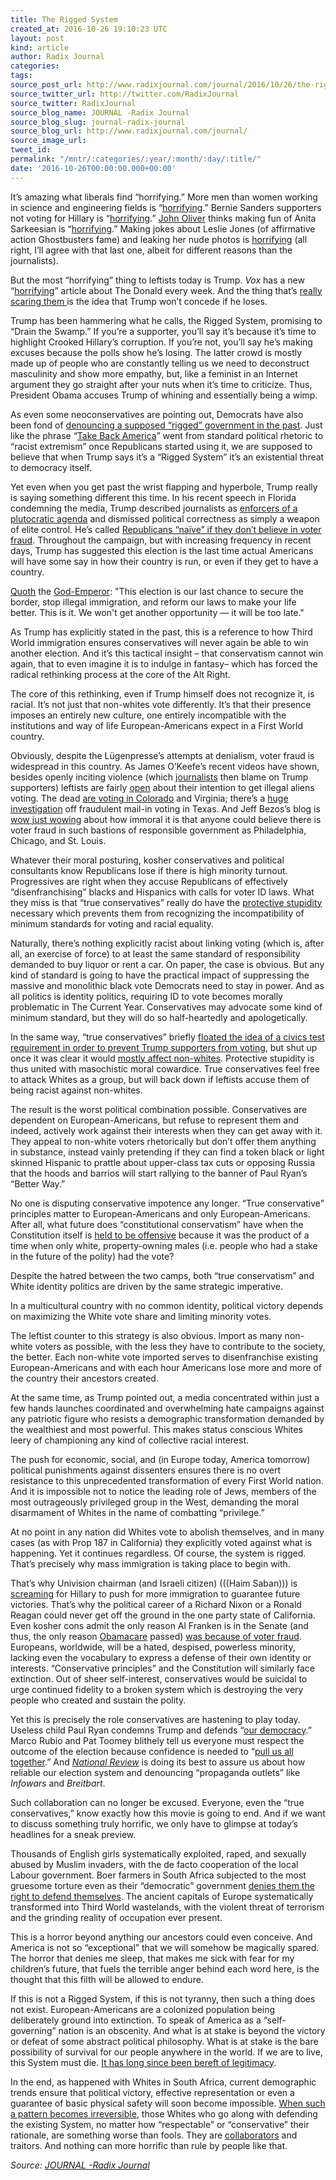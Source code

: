 ```yaml
---
title: The Rigged System
created_at: 2016-10-26 19:10:23 UTC
layout: post
kind: article
author: Radix Journal
categories: 
tags: 
source_post_url: http://www.radixjournal.com/journal/2016/10/26/the-rigged-system
source_twitter_url: http://twitter.com/RadixJournal
source_twitter: RadixJournal
source_blog_name: JOURNAL -Radix Journal
source_blog_slug: journal-radix-journal
source_blog_url: http://www.radixjournal.com/journal/
source_image_url: 
tweet_id: 
permalink: "/mntr/:categories/:year/:month/:day/:title/"
date: '2016-10-26T00:00:00.000+00:00'
---
```

<p>It’s amazing what liberals find “horrifying.” More men than women working in science and engineering fields is “<a href="http://www.motherjones.com/blue-marble/2013/03/science-gender-gap">horrifying</a>.” Bernie Sanders supporters not voting for Hillary is “<a href="http://www.vox.com/2016/7/1/12077846/daily-show-sanders-trump-jessica-williams">horrifying</a>.” <a href="http://www.radixjournal.com/journal/2014/11/14/the-courts-jester">John Oliver</a> thinks making fun of Anita Sarkeesian is “<a href="http://www.salon.com/2015/06/22/john_oliver_exposes_the_horrifying_world_of_online_harassment_if_you_dont_think_its_a_big_deal_congrats_on_your_white_penis/">horrifying</a>.” Making jokes about Leslie Jones (of affirmative action Ghostbusters fame) and leaking her nude photos is <a href="http://www.eonline.com/news/781208/leslie-jones-horrifying-twitter-experience-needs-to-be-talked-about">horrifying</a> (all right, I’ll agree with that last one, albeit for different reasons than the journalists). </p>
<p>But the most “horrifying” thing to leftists today is Trump. <em>Vox</em> has a new “<a href="http://www.vox.com/results?cref=http%3A%2F%2Fcdn0.vox-cdn.com%2Fvox%2Fcse%2Fvox_cse.xml&amp;cof=FORID%3A9&amp;q=horrifying&amp;sa=">horrifying</a>” article about The Donald every week. And the thing that’s <a href="https://twitter.com/voxdotcom/status/785151601019199488">really scaring them </a>is the idea that Trump won’t concede if he loses. </p>
<p>Trump has been hammering what he calls, the Rigged System, promising to “Drain the Swamp.” If you’re a supporter, you’ll say it’s because it’s time to highlight Crooked Hillary’s corruption. If you’re not, you’ll say he’s making excuses because the polls show he’s losing. The latter crowd is mostly made up of people who are constantly telling us we need to deconstruct masculinity and show more empathy, but, like a feminist in an Internet argument they go straight after your nuts when it’s time to criticize. Thus, President Obama accuses Trump of whining and essentially being a wimp. </p>
<p>As even some neoconservatives are pointing out, Democrats have also been fond of <a href="http://freebeacon.com/POLITICS/TRUMPS-NOT-ONLY-ONE-THINKS-SYSTEM-RIGGED/">denouncing a supposed “rigged” government in the past</a>. Just like the phrase “<a href="http://www.newsbusters.org/blogs/nb/lachlan-markay/2010/10/14/taking-back-america-wasnt-racist-until-liberals-stopped-saying-it">Take Back America</a>” went from standard political rhetoric to “racist extremism” once Republicans started using it, we are supposed to believe that when Trump says it’s a “Rigged System” it’s an existential threat to democracy itself. </p>
<p>Yet even when you get past the wrist flapping and hyperbole, Trump really is saying something different this time. In his recent speech in Florida condemning the media, Trump described journalists as <a href="http://www.vdare.com/posts/nyt-trump-poisoning-minds-of-electorate-with-his-conspiracy-theory-about-carlos-slims-bailout-of-nyt">enforcers of a plutocratic agenda</a>  and dismissed political correctness as simply a weapon of elite control. He’s called <a href="http://www.washingtontimes.com/news/2016/oct/17/donald-trump-warns-voting-fraud-calls-gop-leaders-/">Republicans “naïve” if they don’t believe in voter fraud</a>. Throughout the campaign, but with increasing frequency in recent days, Trump has suggested this election is the last time actual Americans will have some say in how their country is run, or even if they get to have a country. </p>
<p><a href="http://www.businessinsider.com/donald-trump-arizona-immigration-speech-text-2016-8">Quoth</a> the <a href="http://www.counter-currents.com/2016/09/memeing-the-god-emperor/">God-Emperor</a>: "This election is our last chance to secure the border, stop illegal immigration, and reform our laws to make your life better. This is it. We won't get another opportunity — it will be too late."</p>
<p>As Trump has explicitly stated in the past, this is a reference to how Third World immigration ensures conservatives will never again be able to win another election. And it’s this tactical insight – that conservatism cannot win again, that to even imagine it is to indulge in fantasy– which has forced the radical rethinking process at the core of the Alt Right. </p>
<p>The core of this rethinking, even if Trump himself does not recognize it, is racial. It’s not just that non-whites vote differently. It’s that their presence imposes an entirely new culture, one entirely incompatible with the institutions and way of life European-Americans expect in a First World country. </p>
<p>Obviously, despite the Lügenpresse’s attempts at denialism, voter fraud is widespread in this country. As James O’Keefe’s recent videos have shown, besides openly inciting violence (which <a href="http://www.counter-currents.com/2014/11/who-is-responsible-for-ferguson/">journalists</a> then blame on Trump supporters) leftists are fairly <a href="http://www.breitbart.com/2016-presidential-race/2016/10/18/commit-voter-fraud-massive-scale-part-ii-project-veritas-investigation-clinton-network/">open</a> about their intention to get illegal aliens voting. The dead <a href="http://www.washingtontimes.com/news/2016/sep/23/colorado-voter-fraud-revealed-slew-of-ballots-cast/">are voting in Colorado</a> and Virginia; there’s a <a href="http://www.breitbart.com/texas/2016/10/17/largest-voter-fraud-probe-underway-north-texas/">huge investigation</a> off fraudulent mail-in voting in Texas. And Jeff Bezos’s blog is <a href="https://www.washingtonpost.com/posteverything/wp/2016/10/21/donald-trumps-conspiracy-theories-about-voting-in-philadelphia-are-preposterous/?utm_term=.5da7a703a7ca">wow just wowing</a> about how immoral it is that anyone could believe there is voter fraud in such bastions of responsible government as Philadelphia, Chicago, and St. Louis.</p>
<p>Whatever their moral posturing, kosher conservatives and political consultants know Republicans lose if there is high minority turnout. Progressives are right when they accuse Republicans of effectively “disenfranchising” blacks and Hispanics with calls for voter ID laws. What they miss is that “true conservatives” really do have the <a href="http://www.radixjournal.com/journal/2015/8/18/protective-stupidity">protective stupidity</a> necessary which prevents them from recognizing the incompatibility of minimum standards for voting and racial equality. </p>
<p>Naturally, there’s nothing explicitly racist about linking voting (which is, after all, an exercise of force) to at least the same standard of responsibility demanded to buy liquor or rent a car. On paper, the case is obvious. But any kind of standard is going to have the practical impact of suppressing the massive and monolithic black vote Democrats need to stay in power. And as all politics is identity politics, requiring ID to vote becomes morally problematic in The Current Year. Conservatives may advocate some kind of minimum standard, but they will do so half-heartedly and apologetically. </p>
<p>In the same way, “true conservatives” briefly <a href="http://www.vdare.com/posts/david-harsanyis-civics-test-for-voting-is-aimed-at-trump-voters-but-minorities-would-be-hardest-hit">floated the idea of a civics test requirement in order to prevent Trump supporters from voting</a>, but shut up once it was clear it would <a href="http://www.vdare.com/posts/disparate-impact-and-voting-rights-for-the-ignorant">mostly affect non-whites</a>. Protective stupidity is thus united with masochistic moral cowardice. True conservatives feel free to attack Whites as a group, but will back down if leftists accuse them of being racist against non-whites. </p>
<p>The result is the worst political combination possible. Conservatives are dependent on European-Americans, but refuse to represent them and indeed, actively work against their interests when they can get away with it. They appeal to non-white voters rhetorically but don’t offer them anything in substance, instead vainly pretending if they can find a token black or light skinned Hispanic to prattle about upper-class tax cuts or opposing Russia that the hoods and barrios will start rallying to the banner of Paul Ryan’s “Better Way.” </p>
<p>No one is disputing conservative impotence any longer. “True conservative” principles matter to European-Americans and only European-Americans. After all, what future does “constitutional conservatism” have when the Constitution itself is <a href="http://www.huffingtonpost.com/entry/donald-trump-constitution_us_5808209fe4b0180a36e8d1b6">held to be offensive</a> because it was the product of a time when only white, property-owning males (i.e. people who had a stake in the future of the polity) had the vote?</p>
<p>Despite the hatred between the two camps, both “true conservatism” and White identity politics are driven by the same strategic imperative. </p>
<p>In a multicultural country with no common identity, political victory depends on  maximizing the White vote share and limiting minority votes. </p>
<p>The leftist counter to this strategy is also obvious. Import as many non-white voters as possible, with the less they have to contribute to the society, the better. Each non-white vote imported serves to disenfranchise existing European-Americans and with each hour Americans lose more and more of the country their ancestors created. </p>
<p>At the same time, as Trump pointed out, a media concentrated within just a few hands launches coordinated and overwhelming hate campaigns against any patriotic figure who resists a demographic transformation demanded by the wealthiest and most powerful. This makes status conscious Whites leery of championing any kind of collective racial interest. </p>
<p>The push for economic, social, and (in Europe today, America tomorrow) political punishments against dissenters ensures there is no overt resistance to this unprecedented transformation of every First World nation. And it is impossible not to notice the leading role of Jews, members of the most outrageously privileged group in the West, demanding the moral disarmament of Whites in the name of combatting “privilege.” </p>
<p>At no point in any nation did Whites vote to abolish themselves, and in many cases (as with Prop 187 in California) they explicitly voted against what is happening. Yet it continues regardless. Of course, the system is rigged. That’s precisely why mass immigration is taking place to begin with. </p>
<p>That’s why Univision chairman (and Israeli citizen) (((Haim Saban))) is <a href="http://www.mcclatchydc.com/news/politics-government/election/article107565637.html">screaming</a> for Hillary to push for more immigration to guarantee future victories. That’s why the political career of a Richard Nixon or a Ronald Reagan could never get off the ground in the one party state of California. Even kosher cons admit the only reason Al Franken is in the Senate (and thus, the only reason <a href="http://www.occidentaldissent.com/2010/03/17/white-nationalism-the-only-realistic-solution/">Obamacare</a> passed) <a href="http://www.washingtonexaminer.com/york-when-1099-felons-vote-in-race-won-by-312-ballots/article/2504163">was because of voter fraud</a>. Europeans, worldwide, will be a hated, despised, powerless minority, lacking even the vocabulary to express a defense of their own identity or interests. “Conservative principles” and the Constitution will similarly face extinction. Out of sheer self-interest, conservatives would be suicidal to urge continued fidelity to a broken system which is destroying the very people who created and sustain the polity. </p>
<p>Yet this is precisely the role conservatives are hastening to play today. Useless child Paul Ryan condemns Trump and defends “<a href="http://time.com/4532520/paul-ryan-donald-trumps-rigged-election/">our democracy</a>.” Marco Rubio and Pat Toomey blithely tell us everyone must respect the outcome of the election because confidence is needed to “<a href="http://www.nbcnews.com/politics/2016-election/rubio-toomey-dispute-trump-rigged-elections-claims-debates-n668006">pull us all together</a>.” And <em><a href="http://www.nationalreview.com/article/441132/donald-trump-rigged-election-charges-false">National Review</a></em> is doing its best to assure us about how reliable our election system and denouncing “propaganda outlets” like <em>Infowars</em> and <em>Breitbart</em>.</p>
<p>Such collaboration can no longer be excused. Everyone, even the “true conservatives,” know exactly how this movie is going to end. And if we want to discuss something truly horrific, we only have to glimpse at today’s headlines for a sneak preview. </p>
<p>Thousands of English girls systematically exploited, raped, and sexually abused by Muslim invaders, with the de facto cooperation of the local Labour government. Boer farmers in South Africa subjected to the most gruesome torture even as their “democratic” government <a href="http://www.amren.com/news/2012/12/whites-and-guns/">denies them the right to defend themselves</a>. The ancient capitals of Europe systematically transformed into Third World wastelands, with the violent threat of terrorism and the grinding reality of occupation ever present. </p>
<p>This is a horror beyond anything our ancestors could even conceive. And America is not so “exceptional” that we will somehow be magically spared. The horror that denies me sleep, that makes me sick with fear for my children’s future, that fuels the terrible anger behind each word here, is the thought that this filth will be allowed to endure. </p>
<p>If this is not a Rigged System, if this is not tyranny, then such a thing does not exist. European-Americans are a colonized population being deliberately ground into extinction. To speak of America as a “self-governing” nation is an obscenity. And what is at stake is beyond the victory or defeat of some abstract political philosophy. What is at stake is the bare possibility of survival for our people anywhere in the world. If we are to live, this System must die. <a href="http://www.radixjournal.com/journal/2016/8/23/the-coming-legitimacy-crisis">It has long since been bereft of legitimacy</a>. </p>
<p>In the end, as happened with Whites in South Africa, current demographic trends ensure that political victory, effective representation or even a guarantee of basic physical safety will soon become impossible. <a href="http://www.amren.com/features/2013/05/when-patriotism-meets-conservatism/">When such a pattern becomes irreversible</a>, those Whites who go along with defending the existing System, no matter how “respectable” or “conservative” their rationale, are something worse than fools. They are <a href="http://www.vdare.com/articles/yes-2016-is-the-flight-93-election-and-republicans-against-trump-are-the-hijackers">collaborators</a> and traitors. And nothing can more horrific than rule by people like that.</p><div class="">
    <i>Source: <a href="http://www.radixjournal.com/journal/">JOURNAL -Radix Journal</a></i>
</div>
